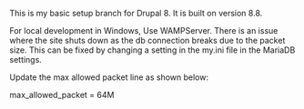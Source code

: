 This is my basic setup branch for Drupal 8. It is built on version 8.8.

For local development in Windows, Use WAMPServer. There is an issue where 
the site shuts down as the db connection breaks due to the packet size. 
This can be fixed by changing a setting in the my.ini file in the MariaDB 
settings. 

Update the max allowed packet line as shown below:

max_allowed_packet = 64M
